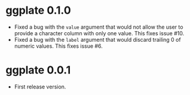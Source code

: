 # ggplate 0.1.0

* Fixed a bug with the `value` argument that would not allow the user to provide a character column with only one value. This fixes issue #10.
* Fixed a bug with the `label` argument that would discard trailing 0 of numeric values. This fixes issue #6.

# ggplate 0.0.1

* First release version.
